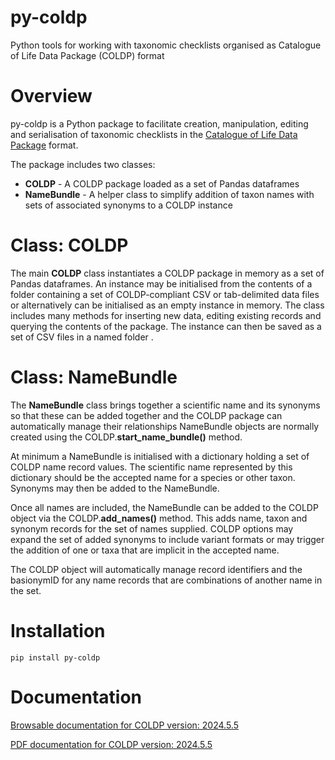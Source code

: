 # py-coldp
 Python tools for working with taxonomic checklists organised as Catalogue of Life Data Package (COLDP) format

# Overview
py-coldp is a Python package to facilitate creation, manipulation, editing and serialisation of taxonomic checklists in the [Catalogue of Life Data Package](https://github.com/CatalogueOfLife/coldp ) format.

The package includes two classes:
* **COLDP** - A COLDP package loaded as a set of Pandas dataframes
* **NameBundle** - A helper class to simplify addition of taxon names with sets of associated synonyms to a COLDP instance

# Class: COLDP
The main **COLDP** class instantiates a COLDP package in memory as a set of Pandas dataframes. An instance may be initialised from the contents of a folder containing a set of COLDP-compliant CSV or tab-delimited data files or alternatively can be initialised as an empty instance in memory. The class includes many methods for inserting new data, editing existing records and querying the contents of the package. The instance can then be saved as a set of CSV files in a named folder .

# Class: NameBundle

The **NameBundle** class brings together a scientific name and its synonyms so that these can be added together and the COLDP package can automatically manage their relationships NameBundle objects are normally created using the COLDP.**start_name_bundle()** method. 

At minimum a NameBundle is initialised with a dictionary holding a set of COLDP name record values. The scientific name represented by this dictionary should be the accepted name for a species or other taxon. Synonyms may then be added to the NameBundle. 

Once all names are included, the NameBundle can be added to the COLDP object via the COLDP.**add_names()** method. This adds name, taxon and synonym records for the set of names supplied. COLDP options may expand the set of added synonyms to include variant formats or may trigger the addition of one or taxa that are implicit in the accepted name. 

The COLDP object will automatically manage record identifiers and the basionymID for any name records that are combinations of another name in the set.

# Installation
```console
pip install py-coldp
```

# Documentation
[Browsable documentation for COLDP version: 2024.5.5](https://html-preview.github.io/?url=https://github.com/dhobern/py-coldp/blob/main/docs/build/html/index.html)

[PDF documentation for COLDP version: 2024.5.5](https://github.com/dhobern/py-coldp/blob/main/docs/build/simplepdf/COLDP.pdf)
